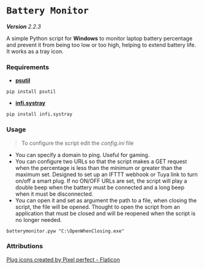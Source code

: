 # `Battery Monitor`

_**Version** 2.2.3_

A simple Python script for **Windows** to monitor laptop battery percentage and prevent it from being too low or too high, helping to extend battery life. It works as a tray icon.

### Requirements
- **[psutil](https://pypi.org/project/psutil/)**
```console
pip install psutil
```
- **[infi.systray](https://github.com/Infinidat/infi.systray)**
```console
pip install infi.systray
```

### Usage

> To configure the script edit the _config.ini_ file

- You can specify a domain to ping. Useful for gaming.
- You can configure two URLs so that the script makes a GET request when the percentage is less than the minimum or greater than the maximum set.
Designed to set up an IFTTT webhook or Tuya link to turn on/off a smart plug.
If no ON/OFF URLs are set, the script will play a double beep when the battery must be connected and a long beep when it must be disconnected.
- You can open it and set as argument the path to a file, when closing the script, the file will be opened. Thought to open the script from an application that must be closed and will be reopened when the script is no longer needed.
```
batterymonitor.pyw "C:\OpenWhenClosing.exe"
```

### Attributions

[Plug icons created by Pixel perfect - Flaticon](https://www.flaticon.com/free-icons/plug)
